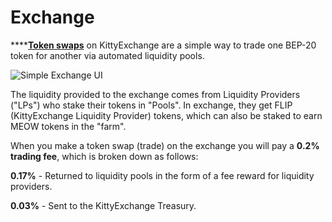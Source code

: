 # Exchange

\*\*\*\*[**Token swaps**](https://exchange.kittyexchange.finance/#/swap) on KittyExchange are a simple way to trade one BEP-20 token for another via automated liquidity pools.

![Simple Exchange UI](../.gitbook/assets/screenshot-2020-09-17-at-10.38.29-pm.png)

The liquidity provided to the exchange comes from Liquidity Providers \("LPs"\) who stake their tokens in "Pools". In exchange, they get FLIP \(KittyExchange Liquidity Provider\) tokens, which can also be staked to earn MEOW tokens in the "farm".

When you make a token swap \(trade\) on the exchange you will pay a **0.2% trading fee**, which is broken down as follows:

**0.17%** - Returned to liquidity pools in the form of a fee reward for liquidity providers.

**0.03%** - Sent to the KittyExchange Treasury.

